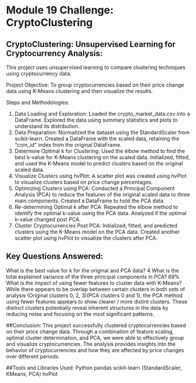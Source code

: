# Module 19 Challenge: CryptoClustering

## CryptoClustering: Unsupervised Learning for Cryptocurrency Analysis:
This project uses unsupervised learning to compare clustering techniques using cryptocurrency data.

Project Objective:
To group cryptocurrencies based on their price change data using K-Means clustering and then visualize the results.

Steps and Methodologies:
1. Data Loading and Exploration:
Loaded the crypto_market_data.csv into a DataFrame.
Explored the data using summary statistics and plots to understand its distribution.
2. Data Preparation:
Normalized the dataset using the StandardScaler from scikit-learn.
Created a DataFrame with the scaled data, retaining the "coin_id" index from the original DataFrame.
3. Determine Optimal k for Clustering:
Used the elbow method to find the best k-value for K-Means clustering on the scaled data.
Initialized, fitted, and used the K-Means model to predict clusters based on the original scaled data.
4. Visualize Clusters using hvPlot:
A scatter plot was created using hvPlot to visualize clusters based on price change percentages.
5. Optimizing Clusters using PCA:
Conducted a Principal Component Analysis (PCA) to reduce the features of the original scaled data to three main components.
Created a DataFrame to hold the PCA data.
6. Re-determining Optimal k after PCA:
Repeated the elbow method to identify the optimal k-value using the PCA data.
Analyzed if the optimal k-value changed post PCA.
7. Cluster Cryptocurrencies Post PCA:
Initialized, fitted, and predicted clusters using the K-Means model on the PCA data.
Created another scatter plot using hvPlot to visualize the clusters after PCA.


## Key Questions Answered:
What is the best value for k for the original and PCA data? 4
What is the total explained variance of the three principal components in PCA? 89%
What is the impact of using fewer features to cluster data with K-Means? While there appears to be overlap between certain clusters in both sets of analysis (Original clusters 0, 2, 3)(PCA clusters 0 and 1), the PCA method using fewer features appears to show clearer / more distint clusters. These distinct clusters potentially reveal inherent structures in the data by reducing noise and focusing on the most significant patterns. 


##Conclusion:
This project successfully clustered cryptocurrencies based on their price change data. Through a combination of feature scaling, optimal cluster determination, and PCA, we were able to effectively group and visualize cryptocurrencies. The analysis provides insights into the behavior of cryptocurrencies and how they are affected by price changes over different periods.

##Tools and Libraries Used:
Python
pandas
scikit-learn (StandardScaler, KMeans, PCA)
hvPlot
